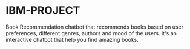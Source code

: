 # IBM-PROJECT
Book Recommendation chatbot that recommends books based on user preferences, different genres, authors and mood of the users. it's an interactive chatbot that help you find amazing books.
